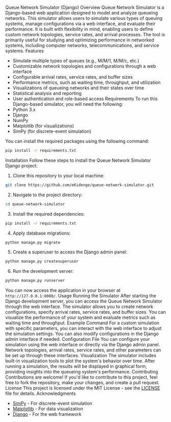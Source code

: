 Queue Network Simulator (Django)
Overview
Queue Network Simulator is a Django-based web application designed to model and analyze queueing networks. This simulator allows users to simulate various types of queuing systems, manage configurations via a web interface, and evaluate their performance. It is built with flexibility in mind, enabling users to define custom network topologies, service rates, and arrival processes.
The tool is primarily useful for studying and optimizing performance in networked systems, including computer networks, telecommunications, and service systems.
Features
- Simulate multiple types of queues (e.g., M/M/1, M/M/c, etc.)
- Customizable network topologies and configurations through a web interface
- Configurable arrival rates, service rates, and buffer sizes
- Performance metrics, such as waiting time, throughput, and utilization
- Visualizations of queueing networks and their states over time
- Statistical analysis and reporting
- User authentication and role-based access
Requirements
To run this Django-based simulator, you will need the following:
- Python 3.x
- Django
- NumPy
- Matplotlib (for visualizations)
- SimPy (for discrete-event simulation)

You can install the required packages using the following command:

```bash
pip install -r requirements.txt
```
Installation
Follow these steps to install the Queue Network Simulator Django project:

1. Clone this repository to your local machine:

```bash
git clone https://github.com/eKidenge/queue-network-simulator.git
```

2. Navigate to the project directory:

```bash
cd queue-network-simulator
```

3. Install the required dependencies:

```bash
pip install -r requirements.txt
```

4. Apply database migrations:

```bash
python manage.py migrate
```

5. Create a superuser to access the Django admin panel:

```bash
python manage.py createsuperuser
```

6. Run the development server:

```bash
python manage.py runserver
```

You can now access the application in your browser at `http://127.0.0.1:8000/`.
Usage
Running the Simulator
After starting the Django development server, you can access the Queue Network Simulator through the web interface. The simulator allows you to create network configurations, specify arrival rates, service rates, and buffer sizes. You can visualize the performance of your system and evaluate metrics such as waiting time and throughput.
Example Command
For a custom simulation with specific parameters, you can interact with the web interface to adjust the simulation settings. You can also modify configurations in the Django admin interface if needed.
Configuration File
You can configure your simulation using the web interface or directly via the Django admin panel. Network topologies, arrival rates, service rates, and other parameters can be set up through these interfaces.
Visualization
The simulator includes built-in visualization tools to plot the system's behavior over time. After running a simulation, the results will be displayed in graphical form, providing insights into the queueing system's performance.
Contributing
Contributions are welcome! If you'd like to contribute to this project, feel free to fork the repository, make your changes, and create a pull request.
License
This project is licensed under the MIT License - see the [LICENSE](LICENSE) file for details.
Acknowledgments
- [SimPy](https://simpy.readthedocs.io/en/latest/) - For discrete-event simulation
- [Matplotlib](https://matplotlib.org/) - For data visualization
- [Django](https://www.djangoproject.com/) - For the web framework
